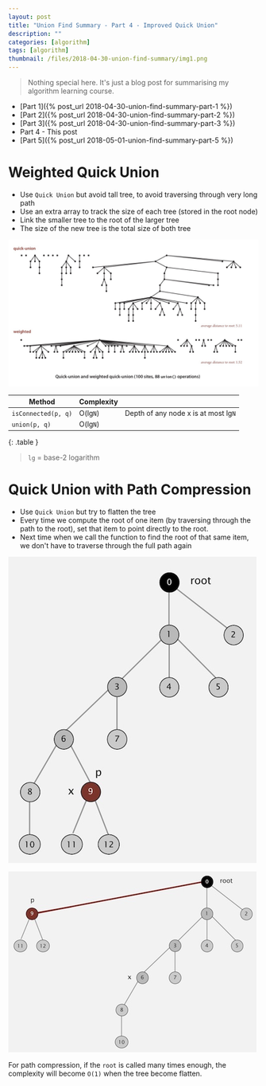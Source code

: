 ```yaml
---
layout: post
title: "Union Find Summary - Part 4 - Improved Quick Union"
description: ""
categories: [algorithm]
tags: [algorithm]
thumbnail: /files/2018-04-30-union-find-summary/img1.png
---
```


> Nothing special here. It's just a blog post for summarising my algorithm learning course.

- [Part 1]({% post_url 2018-04-30-union-find-summary-part-1 %})
- [Part 2]({% post_url 2018-04-30-union-find-summary-part-2 %})
- [Part 3]({% post_url 2018-04-30-union-find-summary-part-3 %})
- Part 4 - This post
- [Part 5]({% post_url 2018-05-01-union-find-summary-part-5 %})

# Weighted Quick Union

- Use `Quick Union` but avoid tall tree, to avoid traversing through very long path
- Use an extra array to track the size of each tree (stored in the root node)
- Link the smaller tree to the root of the larger tree
- The size of the new tree is the total size of both tree

![](/files/2018-04-30-union-find-summary/img9.jpg)

<!-- more -->

|Method|Complexity||
|----|----|----|
|`isConnected(p, q)`|O(lg`N`)|Depth of any node x is at most lg`N`|
|`union(p, q)`|O(lg`N`)||
{: .table }

> `lg` = base-2 logarithm

# Quick Union with Path Compression

- Use `Quick Union` but try to flatten the tree
- Every time we compute the root of one item (by traversing through the path to the root), set that
  item to point directly to the root.
- Next time when we call the function to find the root of that same item, we don't have to traverse
  through the full path again

![](/files/2018-04-30-union-find-summary/img10.jpg)

![](/files/2018-04-30-union-find-summary/img11.jpg)

For path compression, if the `root` is called many times enough, the complexity will become `O(1)`
when the tree become flatten.
